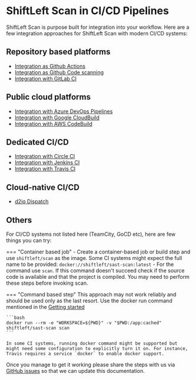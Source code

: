 # ShiftLeft Scan in CI/CD Pipelines

ShiftLeft Scan is purpose built for integration into your workflow. Here are a few integration approaches for ShiftLeft Scan with modern CI/CD systems:

## Repository based platforms

- [Integration as Github Actions](github-actions.md)
- [Integration as Github Code scanning](code-scan.md)
- [Integration with GitLab CI](gitlab.md)

## Public cloud platforms

- [Integration with Azure DevOps Pipelines](azure-devops-pipeline.md)
- [Integration with Google CloudBuild](google-cloudbuild.md)
- [Integration with AWS CodeBuild](aws-codebuild.md)

## Dedicated CI/CD

- [Integration with Circle CI](circleci.md)
- [Integration with Jenkins CI](jenkins.md)
- [Integration with Travis CI](travis.md)

## Cloud-native CI/CD

- [d2iq Dispatch](dispatch.md)

## Others

For CI/CD systems not listed here (TeamCity, GoCD etc), here are few things you can try:

=== "Container based job"
    - Create a container-based job or build step and use `shiftleft/scan` as the image. Some CI systems might expect the full name to be provided: `docker://shiftleft/sast-scan:latest`
    - For the command use `scan`. If this command doesn't succeed check if the source code is available and that the project is compiled. You may need to perform these steps before invoking scan.

=== "Command based step"
    This approach may not work reliably and should be used only as the last resort. Use the docker run command mentioned in the [Getting started](../getting-started/README.md)

    ```bash
    docker run --rm -e "WORKSPACE=${PWD}" -v "$PWD:/app:cached" shiftleft/sast-scan scan
    ```

    In some CI systems, running docker command might be supported but might need some configuration to explicitly turn it on. For instance, Travis requires a service `docker` to enable docker support.

Once you manage to get it working please share the steps with us via [GitHub issues](https://github.com/ShiftLeftSecurity/scan-docs/issues) so that we can update this documentation.
